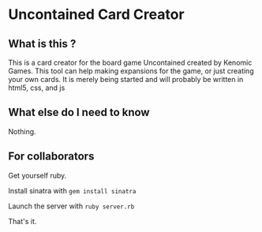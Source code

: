 # Uncontained Card Creator
## What is this ?
This is a card creator for the board game Uncontained created by Kenomic Games.
This tool can help making expansions for the game, or just creating your own cards.
It is merely being started and will probably be written in html5, css, and js

## What else do I need to know
Nothing.

## For collaborators
Get yourself ruby.

Install sinatra with `gem install sinatra`

Launch the server with `ruby server.rb`

That's it.
